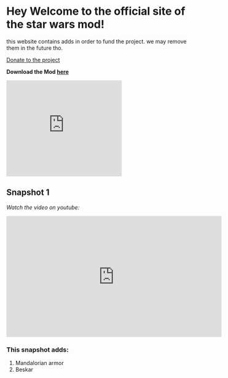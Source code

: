 # Hey Welcome to the official site of the star wars mod!	

this website contains adds in order to fund the project. we may remove them in the future tho.

[Donate to the project](/STAR-WARS-MOD/donate.md/)

**Download the Mod [here](https://sheeeev664.webnode.com/mods/)**	

<iframe src="https://viewm.moonicorn.network/#%7B%22options%22%3A%7B%22publisherAddr%22%3A%220x294c7FCab8990D3289B6149dd673b00eb2506E55%22%2C%22whitelistedTokens%22%3A%5B%220x6B175474E89094C44Da98b954EedeAC495271d0F%22%5D%2C%22whitelistedType%22%3A%22legacy_300x250%22%2C%22randomize%22%3Atrue%2C%22targeting%22%3A%5B%5D%2C%22width%22%3A%22300%22%2C%22height%22%3A%22250%22%2C%22minPerImpression%22%3A%220%22%2C%22fallbackUnit%22%3Anull%2C%22marketSlot%22%3A%22QmSAujAYWQgrTnQgZCj93mBmBPvhCigPUCYDsNuUksuyNY%22%7D%7D" width="300" height="250" scrolling="no" frameborder="0" style="border: 0;" onload="window.addEventListener('message', function(ev) { if (ev.data.hasOwnProperty('adexHeight') && ('https://viewm.moonicorn.network' === ev.origin)) {for (let f of document.getElementsByTagName('iframe')) {	if (f.contentWindow === ev.source) {f.height = ev.data.adexHeight;}}}}, false)"></iframe>


## Snapshot 1	
*Watch the video on youtube:*	
<iframe width="560" height="315" src="https://www.youtube.com/embed/K_U8KsA6OZc" frameborder="0" allow="accelerometer; autoplay; clipboard-write; encrypted-media; gyroscope; picture-in-picture" allowfullscreen></iframe>

### This snapshot adds:	
1. Mandalorian armor	
2. Beskar
